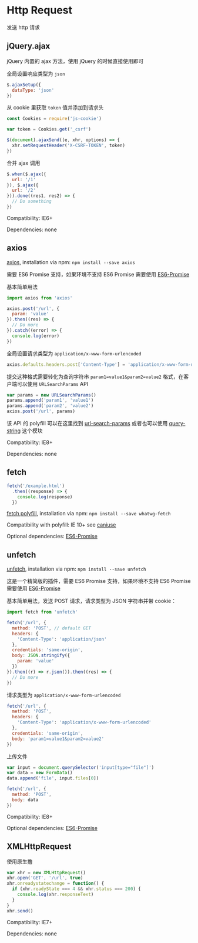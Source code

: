 # Http Request

发送 http 请求

## jQuery.ajax

jQuery 内置的 ajax 方法，使用 jQuery 的时候直接使用即可

全局设置响应类型为 `json`

``` javascript
$.ajaxSetup({
  dataType: 'json'
})
```

从 cookie 里获取 `token` 值并添加到请求头

``` javascript
const Cookies = require('js-cookie')

var token = Cookies.get('_csrf')

$(document).ajaxSend((e, xhr, options) => {
  xhr.setRequestHeader('X-CSRF-TOKEN', token)
})
```

合并 ajax 调用

``` javascript
$.when($.ajax({
  url: '/1'
}), $.ajax({
  url: '/2'
})).done((res1, res2) => {
  // Do something
})
```

Compatibility: IE6+

Dependencies: none

## axios

[axios](https://github.com/axios/axios), installation via npm: `npm install --save axios`

需要 ES6 Promise 支持，如果环境不支持 ES6 Promise 需要使用 [ES6-Promise](https://github.com/stefanpenner/es6-promise)

基本简单用法

``` javascript
import axios from 'axios'

axios.post('/url', {
  param: 'value'
}).then((res) => {
  // Do more
}).catch((error) => {
  console.log(error)
})
```

全局设置请求类型为 `application/x-www-form-urlencoded`

``` javascript
axios.defaults.headers.post['Content-Type'] = 'application/x-www-form-urlencoded;charset=utf-8'
```

提交这种格式需要转化为查询字符串 `param1=value1&param2=value2` 格式，在客户端可以使用 `URLSearchParams` API

``` javascript
var params = new URLSearchParams()
params.append('param1', 'value1')
params.append('param2', 'value2')
axios.post('/url', params)
```

该 API 的 polyfill 可以在这里找到 [url-search-params](https://github.com/WebReflection/url-search-params) 或者也可以使用 [query-string](https://github.com/sindresorhus/query-string) 这个模块

Compatibility: IE8+

Dependencies: none

## fetch

``` javascript
fetch('/example.html')
  .then((response) => {
    console.log(response)
  })
```

[fetch polyfill](https://github.com/github/fetch), installation via npm: `npm install --save whatwg-fetch`

Compatibility with polyfill: IE 10+ see [caniuse](https://caniuse.com/#feat=fetch)

Optional dependencies: [ES6-Promise](https://github.com/stefanpenner/es6-promise)

## unfetch

[unfetch](https://github.com/developit/unfetch), installation via npm: `npm install --save unfetch`

这是一个精简版的插件，需要 ES6 Promise 支持，如果环境不支持 ES6 Promise 需要使用 [ES6-Promise](https://github.com/stefanpenner/es6-promise)

基本简单用法，发送 POST 请求，请求类型为 JSON 字符串并带 cookie：

``` javascript
import fetch from 'unfetch'

fetch('/url', {
  method: 'POST', // default GET
  headers: {
    'Content-Type': 'application/json'
  },
  credentials: 'same-origin',
  body: JSON.stringify({
    param: 'value'
  })
}).then((r) => r.json()).then((res) => {
  // Do more
})
```

请求类型为 `application/x-www-form-urlencoded`

``` javascript
fetch('/url', {
  method: 'POST',
  headers: {
    'Content-Type': 'application/x-www-form-urlencoded'
  },
  credentials: 'same-origin',
  body: 'param1=value1&param2=value2'
})
```

上传文件

``` javascript
var input = document.querySelector('input[type="file"]')
var data = new FormData()
data.append('file', input.files[0])

fetch('/url', {
  method: 'POST',
  body: data
})
```

Compatibility: IE8+

Optional dependencies: [ES6-Promise](https://github.com/stefanpenner/es6-promise)

## XMLHttpRequest

使用原生撸

``` javascript
var xhr = new XMLHttpRequest()
xhr.open('GET', '/url', true)
xhr.onreadystatechange = function() {
  if (xhr.readyState === 4 && xhr.status === 200) {
    console.log(xhr.responseText)
  }
}
xhr.send()
```

Compatibility: IE7+

Dependencies: none

